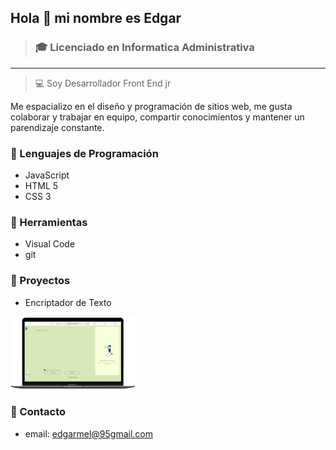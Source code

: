 ## Hola 👋 mi nombre es Edgar
> ### :mortar_board: Licenciado en Informatica Administrativa
--- 
> :computer: Soy Desarrollador Front End  jr 	

Me espacializo en el diseño y programación de sitios web, me gusta colaborar y trabajar en equipo, compartir conocimientos y mantener un parendizaje constante.

### :bookmark_tabs: Lenguajes de Programación

  * JavaScript
  * HTML 5
  * CSS 3

### :wrench: Herramientas

  * Visual Code
  * git

### :file_folder: Proyectos
  * Encriptador de Texto
<p>    <a href="https://garry130.github.io/encirptador-alura/" ><img src="/imagenes/encriptador.png" alt="imagen proyecto alura" width="200px" height=""></a></p>

<!-- [![Encriptador](/imagenes/encriptador.png)](https://garry130.github.io/encirptador-alura/) -->

### :email: Contacto
   * email: edgarmel@95gmail.com
